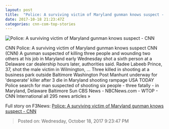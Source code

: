 ```yaml
---
layout: post
title:  "Police: A surviving victim of Maryland gunman knows suspect - CNN"
date: 2017-10-18 21:23:47Z
categories: cnn-com-top-stories
---
```


![Police: A surviving victim of Maryland gunman knows suspect - CNN](http://cdn.cnn.com/cnnnext/dam/assets/171018101511-01-edgewood-md-shooting-1018-super-tease.jpg)

CNN Police: A surviving victim of Maryland gunman knows suspect CNN (CNN) A gunman suspected of killing three people and wounding two others at his job in Maryland early Wednesday shot a sixth person at a Delaware car dealership hours later, authorities said. Radee Labeeb Prince, 37, shot the male victim in Wilmington, ... Three killed in shooting at a business park outside Baltimore Washington Post Manhunt underway for 'desperate' killer after 3 die in Maryland shooting rampage USA TODAY Police search for man suspected of shooting six people - three fatally - in Maryland, Delaware Baltimore Sun CBS News - NBCNews.com - WTOP - CNN International all 295 news articles »


Full story on F3News: [Police: A surviving victim of Maryland gunman knows suspect - CNN](http://www.f3nws.com/n/QuhJQF)

> Posted on: Wednesday, October 18, 2017 9:23:47 PM
